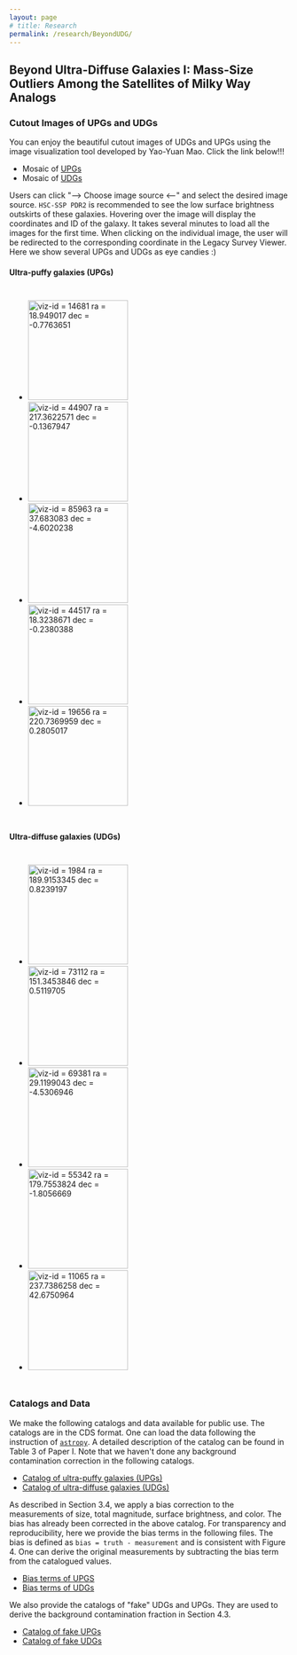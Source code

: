 ```yaml
---
layout: page
# title: Research
permalink: /research/BeyondUDG/
---
```

<head>
    <link rel="stylesheet" type="text/css" href="../../css/display.css">
    <style>
    .galaxies {
      padding: 10px;
      }
    </style>
</head>

## Beyond Ultra-Diffuse Galaxies I: Mass-Size Outliers Among the Satellites of Milky Way Analogs

### Cutout Images of UPGs and UDGs
You can enjoy the beautiful cutout images of UDGs and UPGs using the image visualization tool developed by Yao-Yuan Mao. Click the link below!!! 
- Mosaic of <a class="pku_style" href="http://jiaxuanli.me/galary/BeyondUDG/UPG.html">UPGs</a>
- Mosaic of <a class="pku_style" href="http://jiaxuanli.me/galary/BeyondUDG/UDG.html">UDGs</a>

Users can click "--> Choose image source <--" and select the desired image source. ``HSC-SSP PDR2`` is recommended to see the low surface brightness outskirts of these galaxies. Hovering over the image will display the coordinates and ID of the galaxy. It takes several minutes to load all the images for the first time. When clicking on the individual image, the user will be redirected to the corresponding coordinate in the Legacy Survey Viewer. Here we show several UPGs and UDGs as eye candies :) 

<h4>Ultra-puffy galaxies (UPGs)</h4>
<div class='galaxies'>
    <ul class="small-block-grid-5">
        <li>
        <img class="pic  " title="viz-id = 14681
ra = 18.949017
dec = -0.7763651" src="https://www.legacysurvey.org/viewer/cutout.jpg?ra=18.949017&amp;dec=-0.7763651&amp;pixscale=0.1666667&amp;layer=hsc-dr2&amp;size=180" width="180" height="180">
        </li>
        <li>
      <img class="pic  " title="viz-id = 44907
ra = 217.3622571
dec = -0.1367947" src="https://www.legacysurvey.org/viewer/cutout.jpg?ra=217.3622571&amp;dec=-0.1367947&amp;pixscale=0.1666667&amp;layer=hsc-dr2&amp;size=180" width="180" height="180">
      </li>
      <li>
      <img class="pic  " title="viz-id = 85963
ra = 37.683083
dec = -4.6020238" src="https://www.legacysurvey.org/viewer/cutout.jpg?ra=37.683083&amp;dec=-4.6020238&amp;pixscale=0.1666667&amp;layer=hsc-dr2&amp;size=180" width="180" height="180">
      </li>
      <li>
      <img class="pic  " title="viz-id = 44517
ra = 18.3238671
dec = -0.2380388" src="https://www.legacysurvey.org/viewer/cutout.jpg?ra=18.3238671&amp;dec=-0.2380388&amp;pixscale=0.1666667&amp;layer=hsc-dr2&amp;size=180" width="180" height="180">
      </li>
      <li>
       <img class="pic  " title="viz-id = 19656
ra = 220.7369959
dec = 0.2805017" src="https://www.legacysurvey.org/viewer/cutout.jpg?ra=220.7369959&amp;dec=0.2805017&amp;pixscale=0.1666667&amp;layer=hsc-dr2&amp;size=180" width="180" height="180">
      </li>
	</ul>
</div>


<h4>Ultra-diffuse galaxies (UDGs)</h4>
<div class='galaxies'>
    <ul class="small-block-grid-5">
        <li>
        <img class="pic  " title="viz-id = 1984
ra = 189.9153345
dec = 0.8239197" src="https://www.legacysurvey.org/viewer/cutout.jpg?ra=189.9153345&amp;dec=0.8239197&amp;pixscale=0.1666667&amp;layer=hsc-dr2&amp;size=180" width="180" height="180">
        </li>
        <li>
     <img class="pic  " title="viz-id = 73112
ra = 151.3453846
dec = 0.5119705" src="https://www.legacysurvey.org/viewer/cutout.jpg?ra=151.3453846&amp;dec=0.5119705&amp;pixscale=0.1666667&amp;layer=hsc-dr2&amp;size=180" width="180" height="180">
      </li>
      <li>
       <img class="pic  " title="viz-id = 69381
ra = 29.1199043
dec = -4.5306946" src="https://www.legacysurvey.org/viewer/cutout.jpg?ra=29.1199043&amp;dec=-4.5306946&amp;pixscale=0.1666667&amp;layer=hsc-dr2&amp;size=180" width="180" height="180">
      </li>
      <li>
      <img class="pic  " title="viz-id = 55342
ra = 179.7553824
dec = -1.8056669" src="https://www.legacysurvey.org/viewer/cutout.jpg?ra=179.7553824&amp;dec=-1.8056669&amp;pixscale=0.1666667&amp;layer=hsc-dr2&amp;size=180" width="180" height="180">
      </li>
      <li>
      <img class="pic  " title="viz-id = 11065
ra = 237.7386258
dec = 42.6750964" src="https://www.legacysurvey.org/viewer/cutout.jpg?ra=237.7386258&amp;dec=42.6750964&amp;pixscale=0.1666667&amp;layer=hsc-dr2&amp;size=180" width="180" height="180">
      </li>
	</ul>
</div>


### Catalogs and Data
We make the following catalogs and data available for public use. The catalogs are in the CDS format. One can load the data following the instruction of [``astropy``](https://docs.astropy.org/en/stable/api/astropy.io.ascii.Cds.html). A detailed description of the catalog can be found in Table 3 of Paper I. Note that we haven't done any background contamination correction in the following catalogs.
- [Catalog of ultra-puffy galaxies (UPGs)](https://github.com/AstroJacobLi/kuaizi/blob/master/data/BeyondUDG/upg_cds.dat)
- [Catalog of ultra-diffuse galaxies (UDGs)](https://github.com/AstroJacobLi/kuaizi/blob/master/data/BeyondUDG/udg_cds.dat)

As described in Section 3.4, we apply a bias correction to the measurements of size, total magnitude, surface brightness, and color. The bias has already been corrected in the above catalog. For transparency and reproducibility, here we provide the bias terms in the following files. The bias is defined as ``bias = truth - measurement`` and is consistent with Figure 4. One can derive the original measurements by subtracting the bias term from the catalogued values.
- [Bias terms of UPGS](https://github.com/AstroJacobLi/kuaizi/blob/master/data/BeyondUDG/upg_bias.fits)
- [Bias terms of UDGs](https://github.com/AstroJacobLi/kuaizi/blob/master/data/BeyondUDG/udg_bias.fits)

We also provide the catalogs of "fake" UDGs and UPGs. They are used to derive the background contamination fraction in Section 4.3. 
- [Catalog of fake UPGs](https://github.com/AstroJacobLi/kuaizi/blob/master/data/BeyondUDG/fake_upg_cat_1.5sigma_220726.fits)
- [Catalog of fake UDGs](https://github.com/AstroJacobLi/kuaizi/blob/master/data/BeyondUDG/fake_udg_cat_220726.fits)


